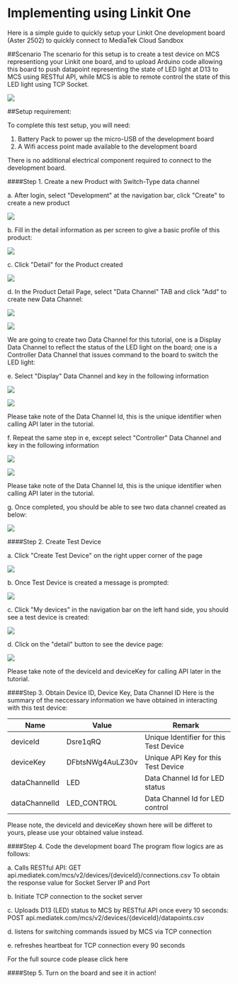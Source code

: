 # Implementing using Linkit One

Here is a simple guide to quickly setup your Linkit One development board (Aster 2502) to quickly connect to MediaTek Cloud Sandbox

##Scenario
The scenario for this setup is to create a test device on MCS representiong your Linkit one board, and to upload Arduino code allowing this board to push datapoint representing the state of LED light at D13 to MCS using RESTful API, while MCS is able to remote control the state of this LED light using TCP Socket.

![](https://raw.githubusercontent.com/Mediatek-Cloud/MCS/master/graphics/LinkIt-one-tutorial/00_scenario.JPG)


##Setup requirement:

To complete this test setup, you will need:

1. Battery Pack to power up the micro-USB of the development board
2. A Wifi access point made available to the development board

There is no additional electrical component required to connect to the development board.


####Step 1. Create a new Product with Switch-Type data channel

a. After login, select "Development" at the navigation bar, click "Create" to create a new product

![](https://raw.githubusercontent.com/Mediatek-Cloud/MCS/master/graphics/CreateProduct.JPG)

b. Fill in the detail information as per screen to give a basic profile of this product:

![](https://raw.githubusercontent.com/Mediatek-Cloud/MCS/master/graphics/LinkIt-one-tutorial/02-Create-Product.JPG)

c. Click "Detail" for the Product created

![](https://raw.githubusercontent.com/Mediatek-Cloud/MCS/master/graphics/LinkIt-one-tutorial/03-Product-List.JPG)

d. In the Product Detail Page, select "Data Channel" TAB and click "Add" to create new Data Channel:

![](https://raw.githubusercontent.com/Mediatek-Cloud/MCS/master/graphics/LinkIt-one-tutorial/04-Add-Data-Channel.JPG)

![](https://raw.githubusercontent.com/Mediatek-Cloud/MCS/master/graphics/LinkIt-one-tutorial/05-Add-Data-Channel.JPG)

We are going to create two Data Channel for this tutorial, one is a Display Data Channel to reflect the status of the LED light on the board; one is a Controller Data Channel that issues command to the board to switch the LED light:

e. Select "Display" Data Channel and key in the following information

![](https://raw.githubusercontent.com/Mediatek-Cloud/MCS/master/graphics/LinkIt-one-tutorial/05a-Add-Data-Channel.JPG)

![](https://raw.githubusercontent.com/Mediatek-Cloud/MCS/master/graphics/LinkIt-one-tutorial/07-Add-Data-Channel.JPG)

Please take note of the Data Channel Id, this is the unique identifier when calling API later in the tutorial.

f. Repeat the same step in e, except select "Controller" Data Channel and key in the following information

![](https://raw.githubusercontent.com/Mediatek-Cloud/MCS/master/graphics/LinkIt-one-tutorial/05b-Add-Data-Channel.JPG)

![](https://raw.githubusercontent.com/Mediatek-Cloud/MCS/master/graphics/LinkIt-one-tutorial/08-Add-Data-Channel.JPG)

Please take note of the Data Channel Id, this is the unique identifier when calling API later in the tutorial.

g. Once completed, you should be able to see two data channel created as below:

![](https://raw.githubusercontent.com/Mediatek-Cloud/MCS/master/graphics/LinkIt-one-tutorial/09-Create-Test-Device.JPG)

####Step 2. Create Test Device

a. Click "Create Test Device" on the right upper corner of the page

![](https://raw.githubusercontent.com/Mediatek-Cloud/MCS/master/graphics/LinkIt-one-tutorial/09a-Create-Test-Device.JPG)

b. Once Test Device is created a message is prompted:

![](https://raw.githubusercontent.com/Mediatek-Cloud/MCS/master/graphics/LinkIt-one-tutorial/10-Create-Test-Device.JPG)

c. Click "My devices" in the navigation bar on the left hand side, you should see a test device is created:

![](https://raw.githubusercontent.com/Mediatek-Cloud/MCS/master/graphics/LinkIt-one-tutorial/11-Test-Device.JPG)

d. Click on the "detail" button to see the device page:

![](https://raw.githubusercontent.com/Mediatek-Cloud/MCS/master/graphics/LinkIt-one-tutorial/12-Test-Device.JPG)

Please take note of the deviceId and deviceKey for calling API later in the tutorial.

####Step 3. Obtain Device ID, Device Key, Data Channel ID
Here is the summary of the neccessary information we have obtained in interacting with this test device:

| Name | Value | Remark |
| -- | -- | -- |
| deviceId | Dsre1qRQ | Unique Identifier for this Test Device |
| deviceKey | DFbtsNWg4AuLZ30v  | Unique API Key for this Test Device |
| dataChannelId | LED | Data Channel Id for LED status |
| dataChannelId | LED_CONTROL | Data Channel Id for LED control |

Please note, the deviceId and deviceKey shown here will be differet to yours, please use your obtained value instead.

####Step 4. Code the development board
The program flow logics are as follows:

a. Calls RESTful API:
GET api.mediatek.com/mcs/v2/devices/{deviceId}/connections.csv
To obtain the response value for Socket Server IP and Port

b. Initiate TCP connection to the socket server

c. Uploads D13 (LED) status to MCS by RESTful API once every 10 seconds:
POST api.mediatek.com/mcs/v2/devices/{deviceId}/datapoints.csv

d. listens for switching commands issued by MCS via TCP connection

e. refreshes heartbeat for TCP connection every 90 seconds

For the full source code please click here

####Step 5. Turn on the board and see it in action!






